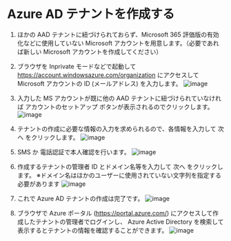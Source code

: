 # Azure AD テナントを作成する


1. ほかの AAD テナントに紐づけられておらず、Microsoft 365 評価版の有効化などに使用していない Microsoft アカウントを用意します。（必要であれば新しい Microsoft アカウントを作成してください）
1. ブラウザを Inprivate モードなどで起動して https://account.windowsazure.com/organization にアクセスして Microsoft アカウントの ID (メールアドレス) を入力します。
  ![image](https://github.com/dakozu/CloudSlice/assets/32472054/4f640735-4245-494f-be14-162954e05474)

1. 入力した MS アカウントが既に他の AAD テナントに紐づけられていなければ アカウントのセットアップ ボタンが表示されるのでクリックします。
  ![image](https://github.com/dakozu/CloudSlice/assets/32472054/1dc9966b-04af-4f10-8a60-650aac6e7fa6)
  
1. テナントの作成に必要な情報の入力を求められるので、各情報を入力して 次へ をクリックします。
  ![image](https://github.com/dakozu/CloudSlice/assets/32472054/7c1514a9-04e4-4bfe-8c7b-e63840ed1290)

1. SMS か 電話認証で本人確認を行います。
  ![image](https://github.com/dakozu/CloudSlice/assets/32472054/0e519894-6b97-406f-8b61-d48a5879e3de)

1. 作成するテナントの管理者 ID とドメイン名等を入力して 次へ をクリックします。
   ※ドメイン名はほかのユーザーに使用されていない文字列を指定する必要があります
   ![image](https://github.com/dakozu/CloudSlice/assets/32472054/b6c35e82-696a-46ab-8228-68f59bc886f4)
   
1. これで Azure AD テナントの作成は完了です。
   ![image](https://github.com/dakozu/CloudSlice/assets/32472054/11d6c969-7f9d-4334-8493-2078c3d59060)

1. ブラウザで Azure ポータル (https://portal.azure.com/) にアクセスして作成したテナントの管理者でログインし、
   Azure Active Directory を検索して表示するとテナントの情報を確認することができます。
   ![image](https://github.com/dakozu/CloudSlice/assets/32472054/dfcb6c12-528a-4bb5-87eb-31709b107353)
